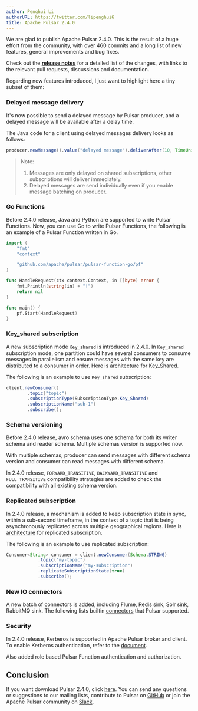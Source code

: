 ```yaml
---
author: Penghui Li
authorURL: https://twitter.com/lipenghui6
title: Apache Pulsar 2.4.0
---
```


We are glad to publish Apache Pulsar 2.4.0. This is the result of a huge 
effort from the community, with over 460 commits and a long list of new features, 
general improvements and bug fixes.

Check out the <b>[release notes](/release-notes/#2.4.0)</b> for a detailed list of 
the changes, with links to the relevant pull requests, discussions and documentation.

Regarding new features introduced, I just want to highlight here a tiny subset of them:

<!--truncate-->

### Delayed message delivery

It's now possible to send a delayed message by Pulsar producer, and a delayed message will be
available after a delay time.

The Java code for a client using delayed messages delivery looks as follows:

```java
producer.newMessage().value("delayed message").deliverAfter(10, TimeUnit.SECONDS).send()
```

> Note:
>
> 1. Messages are only delayed on shared subscriptions, other subscriptions will deliver immediately.
> 2. Delayed messages are send individually even if you enable message batching on producer.

### Go Functions

Before 2.4.0 release, Java and Python are supported to write Pulsar Functions. Now, you can 
use Go to write Pulsar Functions, the following is an example of 
a Pulsar Function written in Go.

```go
import (
    "fmt"
    "context"

    "github.com/apache/pulsar/pulsar-function-go/pf"
)

func HandleRequest(ctx context.Context, in []byte) error {
    fmt.Println(string(in) + "!")
    return nil
}

func main() {
    pf.Start(HandleRequest)
}
```

### Key_shared subscription

A new subscription mode `Key_shared` is introduced in 2.4.0. In `Key_shared` subscription mode, 
one partition could have several consumers to consume messages in parallelism and ensure messages 
with the same key are distributed to a consumer in order. 
Here is [architecture](http://pulsar.apache.org/docs/en/concepts-messaging/#key_shared) 
for Key_Shared.

The following is an example to use `Key_shared` subscription:

```java
client.newConsumer()
        .topic("topic")
        .subscriptionType(SubscriptionType.Key_Shared)
        .subscriptionName("sub-1")
        .subscribe();
```

### Schema versioning

Before 2.4.0 release, avro schema uses one schema for both its writer schema and reader schema. 
Multiple schemas version is supported now.

With multiple schemas, producer can send messages with different schema version and consumer 
can read messages with different schema.

In 2.4.0 release, `FORWARD_TRANSITIVE`, `BACKWARD_TRANSITIVE` and `FULL_TRANSITIVE` compatibility 
strategies are added to check the compatibility with all existing schema version.

### Replicated subscription

In 2.4.0 release, a mechanism is added to keep subscription state in sync, within a sub-second timeframe, 
in the context of a topic that is being asynchronously replicated across multiple geographical 
regions. Here is [architecture](https://github.com/apache/pulsar/wiki/PIP-33%3A-Replicated-subscriptions) 
for replicated subscription.

The following is an example to use replicated subscription:

```java
Consumer<String> consumer = client.newConsumer(Schema.STRING)
            .topic("my-topic")
            .subscriptionName("my-subscription")
            .replicateSubscriptionState(true)
            .subscribe();
```

### New IO connectors

A new batch of connectors is added, including Flume, Redis sink, Solr sink, RabbitMQ sink. 
The following lists builtin [connectors](http://pulsar.apache.org/docs/en/io-connectors/) 
that Pulsar supported.

### Security

In 2.4.0 release, Kerberos is supported in Apache Pulsar broker and client. 
To enable Kerberos authentication, refer to the [document](http://pulsar.apache.org/docs/en/security-kerberos/).

Also added role based Pulsar Function authentication and authorization.

## Conclusion

If you want download Pulsar 2.4.0, click [here](/download). You can send any questions or suggestions 
to our mailing lists, contribute to Pulsar on [GitHub](https://github.com/apache/pulsar) or join 
the Apache Pulsar community on [Slack](https://apache-pulsar.herokuapp.com/).